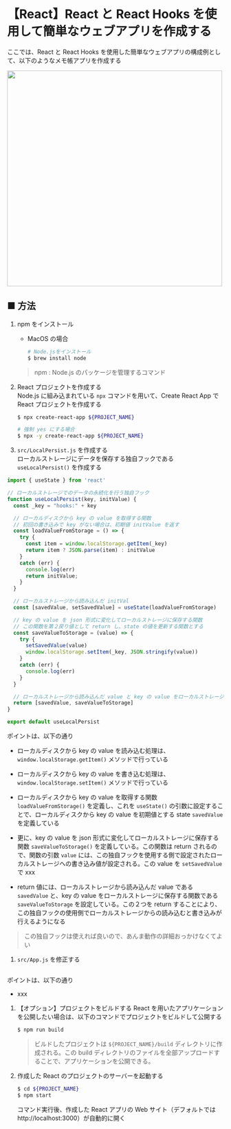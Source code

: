 # 【React】React と React Hooks を使用して簡単なウェブアプリを作成する

ここでは、React と React Hooks を使用した簡単なウェブアプリの構成例として、以下のようなメモ帳アプリを作成する

<img src="https://user-images.githubusercontent.com/25688193/138546011-aff3aeb7-0ed8-4d40-9c56-6cfc074a7321.png" width="500"/>

## ■ 方法

1. npm をインストール
	- MacOS の場合
		```sh
		# Node.jsをインストール
		$ brew install node
		```
	> npm : Node.js のパッケージを管理するコマンド

1. React プロジェクトを作成する<br>
  Node.js に組み込まれている `npx` コマンドを用いて、Create React App で React プロジェクトを作成する

	```sh
	$ npx create-react-app ${PROJECT_NAME}
	```
	```sh
	# 強制 yes にする場合
	$ npx -y create-react-app ${PROJECT_NAME}
	```

1. `src/LocalPersist.js` を作成する<br>
  ローカルストレージにデータを保存する独自フックである `useLocalPersist()` を作成する<br>
  ```js
  import { useState } from 'react'

  // ローカルストレージでのデータの永続化を行う独自フック
  function useLocalPersist(key, initValue) {
    const _key = "hooks:" + key

    // ローカルディスクから key の value を取得する関数
    // 初回の書き込みで key がない場合は、初期値 initValue を返す
    const loadValueFromStorage = () => {
      try {
        const item = window.localStorage.getItem(_key)
        return item ? JSON.parse(item) : initValue
      }
      catch (err) {
        console.log(err)
        return initValue;
      }
    }

    // ローカルストレージから読み込んだ initVal
    const [savedValue, setSavedValue] = useState(loadValueFromStorage)

    // key の value を json 形式に変化してローカルストレージに保存する関数
    // この関数を第２戻り値として return し、state の値を更新する関数とする
    const saveValueToStorage = (value) => {
      try {
        setSavedValue(value)
        window.localStorage.setItem(_key, JSON.stringify(value))
      }
      catch (err) {
        console.log(err)
      }
    }

    // ローカルストレージから読み込んだ value と key の value をローカルストレージに保存する関数を return
    return [savedValue, saveValueToStorage]
  }

  export default useLocalPersist
  ```

  ポイントは、以下の通り

  - ローカルディスクから key の value を読み込む処理は、`window.localStorage.getItem()` メソッドで行っている

  - ローカルディスクから key の value を書き込む処理は、`window.localStorage.setItem()` メソッドで行っている

  - ローカルディスクから key の value を取得する関数 `loadValueFromStorage()` を定義し、これを `useState()` の引数に設定することで、ローカルディスクから key の value を初期値とする state `savedValue` を定義している

  - 更に、key の value を json 形式に変化してローカルストレージに保存する関数 `saveValueToStorage()` を定義している。この関数は return されるので、関数の引数 `value` には、この独自フックを使用する側で設定されたローカルストレージへの書き込み値が設定される。この value を `setSavedValue` で xxx

  - return 値には、ローカルストレージから読み込んだ value である `savedValue` と、key の value をローカルストレージに保存する関数である `saveValueToStorage` を設定している。この２つを return することにより、この独自フックの使用側でローカルストレージからの読み込むと書き込みが行えるようになる

  > この独自フックは使えれば良いので、あんま動作の詳細おっかけなくてよい


1. `src/App.js` を修正する<br>
  ```js
  ```

  ポイントは、以下の通り

  - xxx

1. 【オプション】プロジェクトをビルドする
	React を用いたアプリケーションを公開したい場合は、以下のコマンドでプロジェクトをビルドして公開する
	```sh
	$ npm run build
	```

	> ビルドしたプロジェクトは `${PROJECT_NAME}/build` ディレクトリに作成される。この build ディレクトリのファイルを全部アップロードすることで、アプリケーションを公開できる。

1. 作成した React のプロジェクトのサーバーを起動する
	```sh
	$ cd ${PROJECT_NAME}
	$ npm start
	```

	コマンド実行後、作成した React アプリの Web サイト（デフォルトでは http://localhost:3000）が自動的に開く
